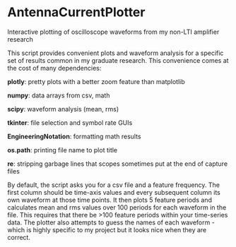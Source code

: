 # AntennaCurrentPlotter
Interactive plotting of oscilloscope waveforms from my non-LTI amplifier research

This script provides convenient plots and waveform analysis for a specific set of results common in my graduate research. This convenience comes at the cost of many dependencies:

**plotly**: pretty plots with a better zoom feature than matplotlib

**numpy**: data arrays from csv, math

**scipy**: waveform analysis (mean, rms)

**tkinter**: file selection and symbol rate GUIs

**EngineeringNotation**: formatting math results

**os.path**: printing file name to plot title

**re**: stripping garbage lines that scopes sometimes put at the end of capture files

By default, the script asks you for a csv file and a feature frequency. The first column should be time-axis values and every subsequent column its own waveform at those time points. It then plots 5 feature periods and calculates mean and rms values over 100 periods for each waveform in the file. This requires that there be >100 feature periods within your time-series data. The plotter also attempts to guess the names of each waveform - which is highly specific to my project but it looks nice when they are correct.

